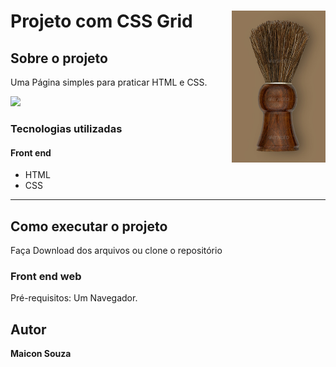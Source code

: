 <h1>
	Projeto com CSS Grid
	<img 
		align="right"
		width="150"
        src="https://raw.githubusercontent.com/maiconDeSouza/assets/master/barber-shop/shave-brush.jpg" 
	/>
</h1>

<h2>Sobre o projeto</h2>

<p>
    Uma Página simples para praticar HTML e CSS.
</p>

<img 
    src="https://raw.githubusercontent.com/maiconDeSouza/assets/master/barber-shop/roda-min.gif"
/>


<h3>Tecnologias utilizadas</h3>

<h4>Front end</h4>
<ul>
	<li>HTML</li>
	<li>CSS</li>
</ul>
<hr>
<h2>Como executar o projeto</h2>
<p>
    Faça Download dos arquivos ou clone o repositório
</p>
<h3>Front end web</h3>
<p>Pré-requisitos: Um Navegador.</p>



<h2>Autor</h2>
<strong>Maicon Souza</strong>